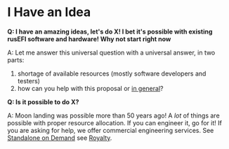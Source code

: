 # I Have an Idea

**Q: I have an amazing ideas, let's do X! I bet it's possible with existing rusEFI software and hardware! Why not start right now**

A: Let me answer this universal question with a universal answer, in two parts:

   1) shortage of available resources (mostly software developers and testers)
   2) how can you help with this proposal or [in general](HOWTO-help-rusEFI)?

**Q: Is it possible to do X?**

A: Moon landing was possible more than 50 years ago! A _lot_ of things are possible with proper resource allocation. If you can engineer it, go for it! If you are asking for help, we offer commercial engineering services. See [Standalone on Demand](Standalone-on-Demand) see [Royalty](Royalty).
